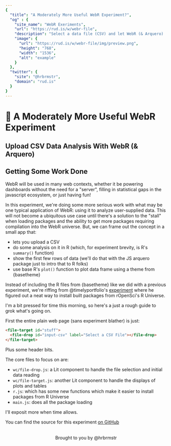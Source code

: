 ```yaml
---
{
  "title": "A Moderately More Useful WebR Experiment?",
  "og" : {
    "site_name": "WebR Exeriments",
    "url": "https://rud.is/w/webr-file",
    "description": "Select a data file (CSV) and let WebR (& Arquero) 'analyze' it for you!",
    "image": {
      "url": "https://rud.is/w/webr-file/img/preview.png",
      "height": "768",
      "width": "1536",
      "alt": "example"
    }
  },
  "twitter": {
    "site": "@hrbrmstr",
    "domain": "rud.is"
  }
}
---
```


# 🧪 A Moderately More Useful WebR Experiment

<status-message id="status"></status-message>

## Upload CSV Data Analysis With WebR (& Arquero)

<file-target id="stuff">
<file-drop id="input-csv" label="Select a CSV File"></file-drop>
</file-target>

## Getting Some Work Done

WebR will be used in many web contexts, whether it be powering dashboards without the need for a "server", filling in statistical gaps in the javascript ecosystem, or just having fun!

In this experiment, we're doing some more serious work with what may be one typical application of WebR: using it to analyze user-supplied data. This will not become a ubiquitous use case until there's a solution to the "stall" when loading packages and the ability to get more packages requiring compilation into the WebR universe. But, we can frame out the concept in a small app that:

- lets you upload a CSV
- do some analysis on it in R (which, for experiment brevity, is R's `summary()` function)
- show the first few rows of data (we'll do that with the JS arquero package just to intro that to R folks)
- use base R's `plot()` function to plot data frame using a theme from {basetheme}

Instead of including the R files from {basetheme} like we did with a previous experiment, we're riffing from @timelyportfolio's [experiment](https://main--moonlit-chimera-8d3e09.netlify.app/) where he figured out a neat way to install built packages from rOpenSci's R Universe. 

I'm a bit pressed for time this morning, so here's a just a rough guide to grok what's going on.

First the entire plain web page (sans experiment blather) is just: 

```html
<file-target id="stuff">
  <file-drop id="input-csv" label="Select a CSV File"></file-drop>
</file-target>
```

Plus some header bits.

The core files to focus on are:

- `wc/file-drop.js`: a Lit component to handle the file selection and initial data reading
- `wc/file-target.js`: another Lit component to handle the displays of plots and tables
- `r.js`: which has some new functions which make it easier to install packages from R Universe
- `main.js`: does all the package loading

I'll exposit more when time allows.

You can find the source for this experiment [on GitHub]()

<p style="text-align:center;margin-top:2rem;">Brought to you by @hrbrmstr</p>
